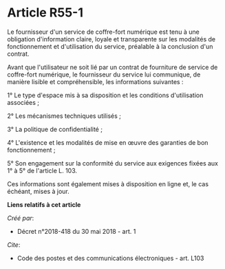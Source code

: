 # Article R55-1

Le fournisseur d'un service de coffre-fort numérique est tenu à une obligation d'information claire, loyale et transparente
sur les modalités de fonctionnement et d'utilisation du service, préalable à la conclusion d'un contrat. 

Avant que l'utilisateur ne soit lié par un contrat de fourniture de service de coffre-fort numérique, le fournisseur du
service lui communique, de manière lisible et compréhensible, les informations suivantes : 

1° Le type d'espace mis à sa disposition et les conditions d'utilisation associées ; 

2° Les mécanismes techniques utilisés ; 

3° La politique de confidentialité ; 

4° L'existence et les modalités de mise en œuvre des garanties de bon fonctionnement ; 

5° Son engagement sur la conformité du service aux exigences fixées aux 1° à 5° de l'article L. 103. 

Ces informations sont également mises à disposition en ligne et, le cas échéant, mises à jour.

**Liens relatifs à cet article**

_Créé par_:

  - Décret n°2018-418 du 30 mai 2018 - art. 1

_Cite_:

  - Code des postes et des communications électroniques - art. L103
